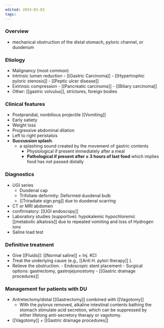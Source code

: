 ```yaml
---
edited: 2024-03-02
tags:
---
```

### Overview
- mechanical obstruction of the distal stomach, pyloric channel, or duodenum
### Etiology
- Malignancy (most  common)
- Intrinsic lumen reduction
	   - [[Gastric Carcinoma]]
	   - [[Hypertrophic pyloric stenosis]] 
	   - [[Peptic ulcer disease]]
- Extrinsic compression
	   - [[Pancreatic carcinoma]]
	   - [[Biliary carcinoma]] 
- Other: [[gastric volvulus]], strictures, foreign bodies

### Clinical features
- Postprandial, nonbilious projectile [[Vomiting]] 
- Early satiety
- Weight loss
- Progressive abdominal dilation
- Left to right peristalsis
- **Succussion splash**: 
	- a splashing sound created by the movement of gastric contents 
	   - Physiological if present immediately after a meal
	   - **Pathological if present after ≥ 3 hours of last food** which implies food has not passed distally 

### Diagnostics
- UGI series 
	- Duodenal cap
	- Trifoliate deformity: Deformed duodenal bulb 
	- [[Triradiate sign.png]] due to duodenal scarring
- CT or MRI abdomen
- confirmatory: [[UGI endoscopy]] 
- Laboratory studies (supportive): hypokalemic hypochloremic [[metabolic alkalosis]] due to repeated vomiting and loss of Hydrogen ions 
- Saline load test

### Definitive treatment
- Give [[Fluids]]: [[Normal saline]] + Inj. KCl 
- Treat the underlying cause (e.g., [[Anti H. pylori therapy]] ).
- Relieve the obstruction.
	   - Endoscopic stent placement
	   - Surgical options: gastrectomy, gastrojejunostomy 
	   - [[Gastric drainage procedures]] 

### Management for patients with DU
- Antretectomy/distal [[Gastrectomy]] combined with [[Vagotomy]] 
	- With the pylorus removed, alkaline intestinal contents bathing the stomach stimulate acid secretion, which can be suppressed by either lifelong anti-secretory therapy or vagotomy.
- [[Vagotomy]] + [[Gastric drainage procedures]] 